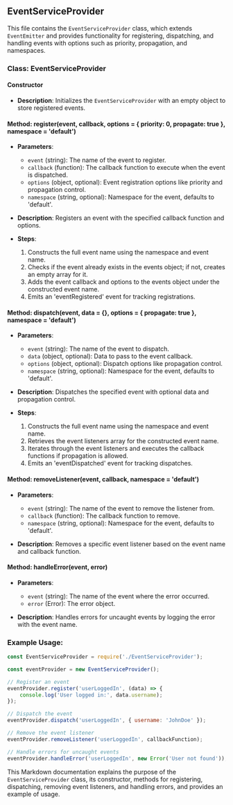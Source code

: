 ## EventServiceProvider

This file contains the `EventServiceProvider` class, which extends `EventEmitter` and provides functionality for registering, dispatching, and handling events with options such as priority, propagation, and namespaces.

### Class: EventServiceProvider

#### Constructor

- **Description**: Initializes the `EventServiceProvider` with an empty object to store registered events.

#### Method: register(event, callback, options = { priority: 0, propagate: true }, namespace = 'default')

- **Parameters**:
  - `event` (string): The name of the event to register.
  - `callback` (function): The callback function to execute when the event is dispatched.
  - `options` (object, optional): Event registration options like priority and propagation control.
  - `namespace` (string, optional): Namespace for the event, defaults to 'default'.

- **Description**: Registers an event with the specified callback function and options.
- **Steps**:
  1. Constructs the full event name using the namespace and event name.
  2. Checks if the event already exists in the events object; if not, creates an empty array for it.
  3. Adds the event callback and options to the events object under the constructed event name.
  4. Emits an 'eventRegistered' event for tracking registrations.

#### Method: dispatch(event, data = {}, options = { propagate: true }, namespace = 'default')

- **Parameters**:
  - `event` (string): The name of the event to dispatch.
  - `data` (object, optional): Data to pass to the event callback.
  - `options` (object, optional): Dispatch options like propagation control.
  - `namespace` (string, optional): Namespace for the event, defaults to 'default'.

- **Description**: Dispatches the specified event with optional data and propagation control.
- **Steps**:
  1. Constructs the full event name using the namespace and event name.
  2. Retrieves the event listeners array for the constructed event name.
  3. Iterates through the event listeners and executes the callback functions if propagation is allowed.
  4. Emits an 'eventDispatched' event for tracking dispatches.

#### Method: removeListener(event, callback, namespace = 'default')

- **Parameters**:
  - `event` (string): The name of the event to remove the listener from.
  - `callback` (function): The callback function to remove.
  - `namespace` (string, optional): Namespace for the event, defaults to 'default'.

- **Description**: Removes a specific event listener based on the event name and callback function.

#### Method: handleError(event, error)

- **Parameters**:
  - `event` (string): The name of the event where the error occurred.
  - `error` (Error): The error object.

- **Description**: Handles errors for uncaught events by logging the error with the event name.

### Example Usage:

```javascript
const EventServiceProvider = require('./EventServiceProvider');

const eventProvider = new EventServiceProvider();

// Register an event
eventProvider.register('userLoggedIn', (data) => {
    console.log('User logged in:', data.username);
});

// Dispatch the event
eventProvider.dispatch('userLoggedIn', { username: 'JohnDoe' });

// Remove the event listener
eventProvider.removeListener('userLoggedIn', callbackFunction);

// Handle errors for uncaught events
eventProvider.handleError('userLoggedIn', new Error('User not found'));
```

This Markdown documentation explains the purpose of the `EventServiceProvider` class, its constructor, methods for registering, dispatching, removing event listeners, and handling errors, and provides an example of usage.
